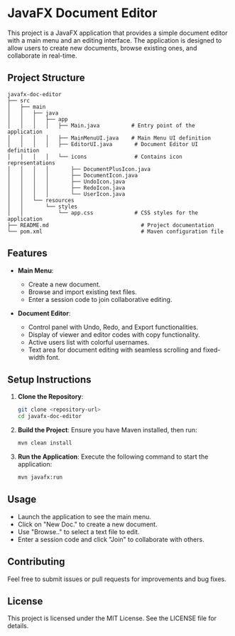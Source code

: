 # JavaFX Document Editor

This project is a JavaFX application that provides a simple document editor with a main menu and an editing interface. The application is designed to allow users to create new documents, browse existing ones, and collaborate in real-time.

## Project Structure

```
javafx-doc-editor
├── src
│   ├── main
│   │   ├── java
│   │   │   ├── app
│   │   │   │   ├── Main.java          # Entry point of the application
│   │   │   │   ├── MainMenuUI.java    # Main Menu UI definition
│   │   │   │   ├── EditorUI.java       # Document Editor UI definition
│   │   │   │   └── icons               # Contains icon representations
│   │   │   │       ├── DocumentPlusIcon.java
│   │   │   │       ├── DocumentIcon.java
│   │   │   │       ├── UndoIcon.java
│   │   │   │       ├── RedoIcon.java
│   │   │   │       └── UserIcon.java
│   │   └── resources
│   │       └── styles
│   │           └── app.css             # CSS styles for the application
├── README.md                             # Project documentation
└── pom.xml                               # Maven configuration file
```

## Features

- **Main Menu**: 
  - Create a new document.
  - Browse and import existing text files.
  - Enter a session code to join collaborative editing.

- **Document Editor**:
  - Control panel with Undo, Redo, and Export functionalities.
  - Display of viewer and editor codes with copy functionality.
  - Active users list with colorful usernames.
  - Text area for document editing with seamless scrolling and fixed-width font.

## Setup Instructions

1. **Clone the Repository**:
   ```bash
   git clone <repository-url>
   cd javafx-doc-editor
   ```

2. **Build the Project**:
   Ensure you have Maven installed, then run:
   ```bash
   mvn clean install
   ```

3. **Run the Application**:
   Execute the following command to start the application:
   ```bash
   mvn javafx:run
   ```

## Usage

- Launch the application to see the main menu.
- Click on "New Doc." to create a new document.
- Use "Browse.." to select a text file to edit.
- Enter a session code and click "Join" to collaborate with others.

## Contributing

Feel free to submit issues or pull requests for improvements and bug fixes. 

## License

This project is licensed under the MIT License. See the LICENSE file for details.